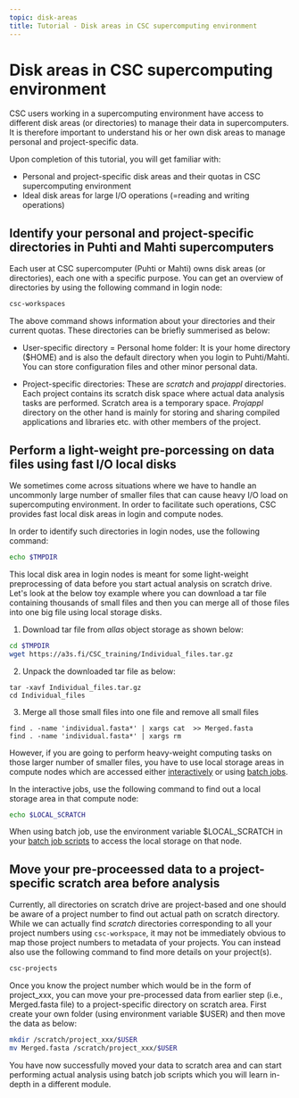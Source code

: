 ```yaml
---
topic: disk-areas
title: Tutorial - Disk areas in CSC supercomputing environment
---
```


# Disk areas in CSC supercomputing environment

CSC users working in a supercomputing environment have access to different disk areas (or directories) to manage their data in supercomputers. It is therefore important to understand his or her own disk areas to manage personal and project-specific data.

Upon completion of this tutorial, you will get familiar with:
- Personal and project-specific disk areas and their quotas in CSC supercomputing environment
- Ideal disk areas for large I/O operations (=reading and writing operations)

## Identify your personal and project-specific directories in Puhti and Mahti supercomputers

Each user at CSC supercomputer (Puhti or Mahti) owns disk areas (or directories), each one with a specific purpose. You can get an overview of directories by using the following command in login node:

```bash
csc-workspaces 
```
The above command shows information about your directories and their current quotas. These directories can be briefly summerised as below:

- User-specific directory = Personal home folder: It is your home directory ($HOME) and is also the default directory when you login to Puhti/Mahti. You can store configuration files and other minor personal data. 

- Project-specific directories: These are *scratch* and *projappl* directories. Each project contains its scratch disk space where actual data analysis tasks are performed. Scratch area is a temporary space. *Projappl* directory on the other hand is mainly for storing and sharing compiled applications and libraries etc. with other members of the project. 


## Perform a light-weight pre-porcessing on data files using fast I/O local disks

We sometimes come across situations where we have to handle an uncommonly large number of smaller files that can cause heavy I/O load on supercomputing environment. In order to facilitate such operations, CSC provides fast local disk areas in login and compute nodes.

In order to identify such directories in login nodes, use the following command:

```bash
echo $TMPDIR
```
This local disk area in login nodes is meant for some light-weight preprocessing of data before you start actual analysis on scratch drive. Let's look at the below  toy example where you can download a tar file containing thousands of small files and then you can  merge all of those files into one big file using local storage disks.

1. Download tar file from *allas* object storage as shown below:

```bash 
cd $TMPDIR           
wget https://a3s.fi/CSC_training/Individual_files.tar.gz
```
2. Unpack the downloaded tar file as below:

```
tar -xavf Individual_files.tar.gz
cd Individual_files
```
3. Merge all those small files into one file and remove all small files

```
find . -name 'individual.fasta*' | xargs cat  >> Merged.fasta
find . -name 'individual.fasta*' | xargs rm
```

However, if you are going to perform heavy-weight computing tasks on those larger number of smaller files, you have to use local storage areas in compute nodes which are accessed either [interactively](https://docs.csc.fi/computing/running/interactive-usage/) or using [batch jobs](https://docs.csc.fi/computing/running/creating-job-scripts-puhti).

In the interactive jobs, use the following command to find out a local storage area in that compute node:

```bash
echo $LOCAL_SCRATCH 
```
When using batch job, use the environment variable $LOCAL_SCRATCH in your [batch job scripts](https://docs.csc.fi/computing/running/creating-job-scripts-puhti/#local-storage) to access the local storage on that node.

## Move your pre-proceessed data to a project-specific scratch area before analysis

Currently, all directories on scratch drive are project-based and one should be aware of a project number to find out actual path on scratch directory. While we can actually find *scratch* directories corresponding to all your project numbers using `csc-workspace`, it may not be immediately obvious to map those project numbers to metadata of your projects. You can instead also use the following command to find more details on your project(s).

```bash
csc-projects
```

Once you know the project number which would be in the form of project_xxx, you can move your pre-processed data from earlier step (i.e., Merged.fasta file) to a project-specific directory on scratch area. First create your own folder (using environment variable $USER) and then move the data as below:

```bash
mkdir /scratch/project_xxx/$USER
mv Merged.fasta /scratch/project_xxx/$USER
```
You have now successfully moved your data to scratch area and can start performing actual analysis using batch job scripts which you will learn in-depth in a different module.

